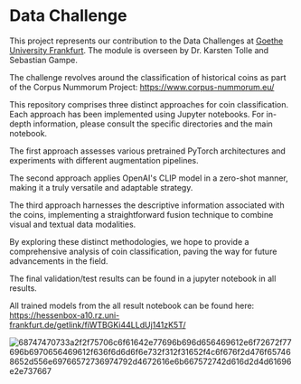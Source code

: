 
# Data Challenge


This project represents our contribution to the Data Challenges at [Goethe University Frankfurt](https://www.uni-frankfurt.de/de?locale=de). 
The module is overseen by Dr. Karsten Tolle and Sebastian Gampe.

The challenge revolves around the classification of historical coins as part of the Corpus Nummorum Project: https://www.corpus-nummorum.eu/

This repository comprises three distinct approaches for coin classification. Each approach has been implemented using Jupyter notebooks. For in-depth information, please consult the specific directories and the main notebook.

The first approach assesses various pretrained PyTorch architectures and experiments with different augmentation pipelines.

The second approach applies OpenAI's CLIP model in a zero-shot manner, making it a truly versatile and adaptable strategy.

The third approach harnesses the descriptive information associated with the coins, implementing a straightforward fusion technique to combine visual and textual data modalities.



By exploring these distinct methodologies, we hope to provide a comprehensive analysis of coin classification, paving the way for future advancements in the field.

The final validation/test results can be found in a jupyter notebook in all results.

All trained models from the all result notebook can be found here:
https://hessenbox-a10.rz.uni-frankfurt.de/getlink/fiWTBGKi44LLdUj141zK5T/


![68747470733a2f2f75706c6f61642e77696b696d656469612e6f72672f77696b6970656469612f636f6d6d6f6e732f312f31652f4c6f676f2d476f657468652d556e69766572736974792d4672616e6b667572742d616d2d4d61696e2e737667](https://github.com/Cappl1/DataChallenge/assets/119538490/40ca3914-d85e-4fbe-8c7c-d854c330025c)
